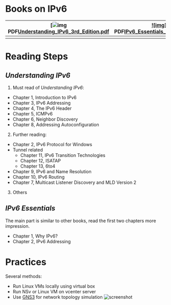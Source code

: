 # Books on IPv6

| [![img]() PDF[Understanding_IPv6_3rd_Edition.pdf]() | [![img]]() PDF[IPv6_Essentials_3rd_Edition.pdf]() |
| ------------------------------------------------------------ | ------------------------------------------------------------ |
|                                                              |                                                              |

# Reading Steps

## *Understanding IPv6*

1. Must read of *Understanding IPv6*:

- Chapter 1, Introduction to IPv6
- Chapter 3, IPv6 Addressing
- Chapter 4, The IPv6 Header
- Chapter 5, ICMPv6
- Chapter 6, Neighbor Discovery
- Chapter 8, Addressing Autoconfiguration

2. Further reading:

- Chapter 2, IPv6 Protocol for Windows
- Tunnel related
  - Chapter 11, IPv6 Transition Technologies
  - Chapter 12, ISATAP
  - Chapter 13, 6to4
- Chapter 9, IPv6 and Name Resolution
- Chapter 10, IPv6 Routing
- Chapter 7, Multicast Listener Discovery and MLD Version 2

3. Others

## *IPv6 Essentials*

The main part is similar to other books, read the first two chapters more impression.

- Chapter 1, Why IPv6?
- Chapter 2, IPv6 Addressing

# Practices

Several methods:

- Run Linux VMs locally using virtual box
- Run NSv or Linux VM on vcenter server
- Use [GNS3](https://docs.gns3.com/docs/) for network topology simulation
  ![screenshot](https://docs.gns3.com/img/getting-started/what-is-gns3/1.jpg)
